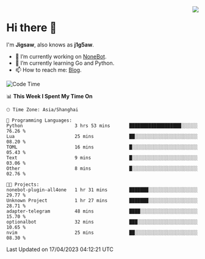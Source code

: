 <a href="#">
  <img align="right" src="https://github-readme-stats.vercel.app/api?username=j1g5awi&count_private=true&show_icons=true&title_color=80070B&text_color=B3B3B3&bg_color=212121&icon_color=80070B" />
</a>

# Hi there 👋

I'm **Jigsaw**, also knows as **j1g5aw**.

- 🔭 I’m currently working on [NoneBot](https://github.com/nonebot).
- 🌱 I’m currently learning Go and Python.
- 📫 How to reach me: [Blog](https://blog.maddestroyer.xyz/).

<!--START_SECTION:waka-->
![Code Time](http://img.shields.io/badge/Code%20Time-1%2C111%20hrs%2050%20mins-blue)

📊 **This Week I Spent My Time On** 

```text
🕑︎ Time Zone: Asia/Shanghai

💬 Programming Languages: 
Python                   3 hrs 53 mins       ███████████████████░░░░░░   76.26 % 
Lua                      25 mins             ██░░░░░░░░░░░░░░░░░░░░░░░   08.20 % 
TOML                     16 mins             █░░░░░░░░░░░░░░░░░░░░░░░░   05.43 % 
Text                     9 mins              █░░░░░░░░░░░░░░░░░░░░░░░░   03.06 % 
Other                    8 mins              █░░░░░░░░░░░░░░░░░░░░░░░░   02.76 % 

🐱‍💻 Projects: 
nonebot-plugin-all4one   1 hr 31 mins        ███████░░░░░░░░░░░░░░░░░░   29.77 % 
Unknown Project          1 hr 27 mins        ███████░░░░░░░░░░░░░░░░░░   28.71 % 
adapter-telegram         48 mins             ████░░░░░░░░░░░░░░░░░░░░░   15.70 % 
optionalbot              32 mins             ███░░░░░░░░░░░░░░░░░░░░░░   10.65 % 
nvim                     25 mins             ██░░░░░░░░░░░░░░░░░░░░░░░   08.30 % 
```


 Last Updated on 17/04/2023 04:12:21 UTC
<!--END_SECTION:waka-->
